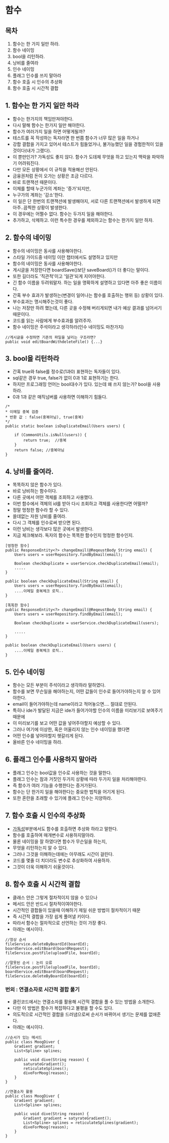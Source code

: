 # 함수

## 목차
1. 함수는 한 가지 일만 하라.
2. 함수 네이밍
3. bool을 리턴하라.
4. 낭비를 줄여라
5. 인수 네이밍
6. 플래그 인수를 쓰지 말아라
7. 함수 호출 시 인수의 추상화
8. 함수 호출 시 시간적 결합 

## 1. 함수는 한 가지 일만 하라
* 함수는 한가지의 책임만져야한다.
* 다시 말해 함수는 한가지 일만 해야한다.
* 함수가 여러가지 일을 하면 어떻게될까?
* 테스트를 꼭 작성하는 독자라면 한 번쯤 함수가 너무 많은 일을 하거나
* 강합 결합을 가지고 있어서 테스트가 힘들었거나, 불가능했던 일을 경험한적이 있을 것이다(내가 그랬다).
* 이 뿐만인가? 가독성도 좋지 않다. 함수가 도데체 무엇을 하고 있는지 맥락을 파악하기 어려워진다.
* 다만 모든 상황에서 이 규칙을 적용해선 안된다.
* 금융권처럼 돈이 오가는 상황은 조금 다르다.
* 바로 트랜잭션 때문이다.
* 이체를 할때 누군가의 계좌는 '증가'되지만,
* 누구가의 계좌는 '감소'한다.
* 이 일은 단 한번의 트랜잭션에 발생해야지, 서로 다른 트랜잭션에서 발생하게 되면 아주..끔찍한 상황이 발생한다.
* 이 경우에는 어쩔수 없다. 함수는 두가지 일을 해야한다.
* 추가하고, 삭제하고. 이런 특수한 경우를 제외하고는 함수는 한가지 일만 하자.

## 2. 함수의 네이밍
* 함수의 네이밍은 동사를 사용해야한다.
* 스타일 가이드중 네이밍 이란 챕터에서도 설명하고 있지만 
* 함수의 네이밍은 동사를 사용해야한다.
* 게시글을 저장한다면 boardSave()보단 saveBoard()가 더 좋다는 말이다.
* 또한 길더라도 '직관적'이고 '일관'되게 지어야한다.
* 긴 함수 이름을 두려워말자. 하는 일을 명확하게 설명하고 있다면 아주 좋은 이름이다.
* 간혹 부수 효과가 발생하는(변경이 일어나는 함수를 호출하는 행위 등) 상황이 있다.
* 부수효과는 명시해주는것이 좋다.
* 나는 저장만 하려 했는데, 다른 곳을 수정해 버리게되면 내가 예상 결과를 넘어서기 때문이다.
* 코드를 읽는 사람에게 부수효과를 알려주자.
* 함수 네이밍은 주석이라고 생각하라(인수 네이밍도 마찬가지)
```
//게시글을 수정하면 기존의 파일을 날리는 구조라면?
public void editBoardWithdeleteFile() {...}
```

## 3. bool을 리턴하라
* 간혹 true와 false를 정수로(1과0) 표현하는 독자들이 있다.
* sql같은 경우 true, false가 없이 0과 1로 표현하기는 한다.
* 하지만 프로그래밍 언어는 bool대수가 있다. 있는데 왜 쓰지 않는가? bool을 사용하라.
* 0과 1과 같은 매직넘버를 사용하면 이해하기 힘들다.
```
/*
* 이메일 중복 검증
* 반환 값 : false(중복아님), true(중복)
*/
public static boolean isDuplicateEmail(Users users) {

    if (CommonUtils.isNull(users)) {
        return true;  //중복
    }
    return false; //중복아님
}
```

## 4. 낭비를 줄여라.
* 똑똑하지 않은 함수가 있다.
* 바로 낭비하는 함수이다.
* 다른 곳에서 어떤 객체를 조회하고 사용했다.
* 이번 함수에서 객체의 id를 받아 다시 조회하고 객체를 사용한다면 어떨까?
* 정말 멍청한 함수라 할 수 있다.
* 쓸데없는 자원 낭비를 줄여라.
* 다시 그 객체를 인수로써 받으면 된다.
* 이런 낭비는 생각보다 많은 곳에서 발생한다.
* 지금 체크해보라. 독자의 함수는 똑똑한 함수인지 멍청한 함수인지.
```
[멍청한 함수]
public ResponseEntity<?> changeEmail(@ReqeustBody String email) {
    Users users = userRepository.findByEmail(email);

    Boolean checkDuplicate = userService.checkDuplicateEmail(email);
    .....
}

public boolean checkDuplicateEmail(String email) {
    Users users = userRepository.findByEmail(email);
    ....이메일 중복체크 로직..
}

[똑똑한 함수]
public ResponseEntity<?> changeEmail(@ReqeustBody String email) {
    Users users = userRepository.findByEmail(email);

    Boolean checkDuplicate = userService.checkDuplicateEmail(users);

    .....
}

public boolean checkDuplicateEmail(Users users) {
    ....이메일 중복체크 로직..
}
```

## 5. 인수 네이밍
* 함수는 모든 부분이 주석이라고 생각하라 말하였다.
* 함수를 보면 무슨일을 해야하는지, 어떤 값들이 인수로 들어가야하는지 알 수 있어야한다.
* email이 들어가야하는데 name이라고 적어놓으면.... 절대로 안된다.
* 특히나 ide가 발달된 지금은 ide가 들어가야할 인수의 이름을 미리보기로 보여주기때문에
* 이 미리보기를 보고 어떤 값을 넣어주야할지 예상할 수 있다.
* 그러나 여기에 이상한, 혹은 어울리지 않는 인수 네이밍을 했다면
* 어떤 인수를 넣어야할지 헷갈리게 된다.
* 올바른 인수 네이밍을 하라.

## 6. 플래그 인수를 사용하지 말아라
* 플래그 인수는 bool값을 인수로 사용하는 것을 말한다.
* 플래그 인수는 참과 거짓인 두가지 상황에 따라 두가지 일을 처리해야한다.
* 즉 함수가 여러 기능을 수행한다는 증거가된다.
* 함수는 단 한가지 일을 해야한다는 중요한 법칙을 어기게 된다.
* 또한 혼란을 초래할 수 있기에 플래그 인수는 지양하라.

## 7. 함수 호출 시 인수의 추상화
* [가독성](https://github.com/liveforone/study/blob/main/%5B%EB%82%98%EB%A7%8C%EC%9D%98%20%EC%8A%A4%ED%83%80%EC%9D%BC%20%EA%B0%80%EC%9D%B4%EB%93%9C%5D/b.%20%EA%B0%80%EB%8F%85%EC%84%B1.md)부분에서도 함수를 호출하면 추상화 하라고 말한다.
* 함수를 호출하여 매개변수로 사용하지말아라.
* 물론 네이밍을 잘 하였다면 함수가 무슨일을 하는지,
* 무엇을 리턴하는지 알 수 있다.
* 그러나 그것을 이해하는데에는 아무래도 시간이 걸린다.
* 코드를 몇줄 더 치더라도 변수로 추상화하여 사용하자.
* 그것이 더욱 이해하기 쉬울것이다.

## 8. 함수 호출 시 시간적 결합 
* 클래스 안은 그렇게 절차적이지 않을 수 있으나
* 메서드 안은 반드시 절차적이여야한다.
* 시간적인 결합들이 있을때 이해하기 제일 쉬운 방법이 절차적이기 때문
* 즉 시간적 결합을 가장 쉽게 풀어낼 키이다.
* 따라서 함수는 절차적으로 선언하는 것이 가장 좋다.
* 아래는 예시이다.
```
//정상 순서
fileService.deleteByBoardId(boardId);
boardService.editBoard(boardRequest);
fileService.postFile(uploadFile, boardId);

//잘못된 순서 : 논리 오류
fileService.postFile(uploadFile, boardId);
boardService.editBoard(boardRequest);
fileService.deleteByBoardId(boardId);
```
### 번외 : 연결소자로 시간적 결합 풀기
* 클린코드에서는 연결소자를 활용해 시간적 결합을 풀 수 있는 방법을 소개한다.
* 다만 이 방법은 함수가 복잡하다고 불평을 할 수도 있다.
* 의도적으로 시간적인 결합을 드러냄으로써 순서가 바뀌어서 생기는 문제를 없애준다.
* 아래는 예시이다.
```
//순서가 있는 메서드
public class MoogDiver {
    Gradient gradient;
    List<Spline> splines;

    public void dive(String reason) {
        saturateGradient();
        reticulateSplines();
        diveForMoog(reason);
    }
}

//연결소자 활용
public class MoogDiver {
    Gradient gradient;
    List<Spline> splines;

    public void dive(String reason) {
        Gradient gradient = satyrateGradient();
        List<Spline> splines = reticulateSplines(gradient);
        diveForMoog(reason);
    }
}
```
